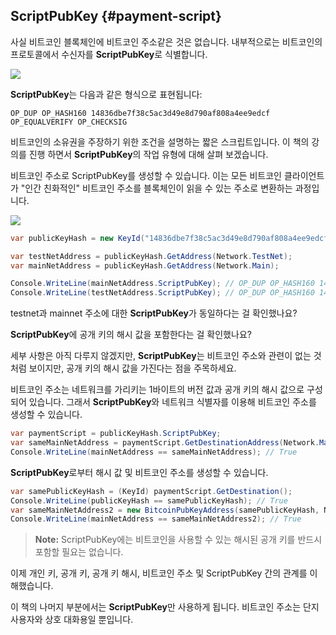 ## ScriptPubKey {#payment-script}

사실 비트코인 블록체인에 비트코인 주소같은 것은 없습니다. 내부적으로는 비트코인의 프로토콜에서 수신자를 **ScriptPubKey**로 식별합니다.

![](../assets/ScriptPubKey.png)  

**ScriptPubKey**는 다음과 같은 형식으로 표현됩니다:  

```OP_DUP OP_HASH160 14836dbe7f38c5ac3d49e8d790af808a4ee9edcf OP_EQUALVERIFY OP_CHECKSIG```  

비트코인의 소유권을 주장하기 위한 조건을 설명하는 짧은 스크립트입니다. 이 책의 강의를 진행 하면서 **ScriptPubKey**의 작업 유형에 대해 살펴 보겠습니다.

비트코인 주소로 ScriptPubKey를 생성할 수 있습니다. 이는 모든 비트코인 클라이언트가 "인간 친화적인" 비트코인 주소를 블록체인이 읽을 수 있는 주소로 변환하는 과정입니다.

![](../assets/BitcoinAddressToScriptPubKey.png)  

```cs 
var publicKeyHash = new KeyId("14836dbe7f38c5ac3d49e8d790af808a4ee9edcf");

var testNetAddress = publicKeyHash.GetAddress(Network.TestNet);
var mainNetAddress = publicKeyHash.GetAddress(Network.Main);

Console.WriteLine(mainNetAddress.ScriptPubKey); // OP_DUP OP_HASH160 14836dbe7f38c5ac3d49e8d790af808a4ee9edcf OP_EQUALVERIFY OP_CHECKSIG
Console.WriteLine(testNetAddress.ScriptPubKey); // OP_DUP OP_HASH160 14836dbe7f38c5ac3d49e8d790af808a4ee9edcf OP_EQUALVERIFY OP_CHECKSIG
```  
testnet과 mainnet 주소에 대한 **ScriptPubKey**가 동일하다는 걸 확인했나요?

**ScriptPubKey**에 공개 키의 해시 값을 포함한다는 걸 확인했나요?

세부 사항은 아직 다루지 않겠지만, **ScriptPubKey**는 비트코인 주소와 관련이 없는 것처럼 보이지만, 공개 키의 해시 값을 가진다는 점을 주목하세요.

비트코인 주소는 네트워크를 가리키는 1바이트의 버전 값과 공개 키의 해시 값으로 구성되어 있습니다. 그래서 **ScriptPubKey**와 네트워크 식별자를 이용해 비트코인 주소를 생성할 수 있습니다.

```cs
var paymentScript = publicKeyHash.ScriptPubKey;
var sameMainNetAddress = paymentScript.GetDestinationAddress(Network.Main);
Console.WriteLine(mainNetAddress == sameMainNetAddress); // True
```   

**ScriptPubKey**로부터 해시 값 및 비트코인 주소를 생성할 수 있습니다.

```cs
var samePublicKeyHash = (KeyId) paymentScript.GetDestination();
Console.WriteLine(publicKeyHash == samePublicKeyHash); // True
var sameMainNetAddress2 = new BitcoinPubKeyAddress(samePublicKeyHash, Network.Main);
Console.WriteLine(mainNetAddress == sameMainNetAddress2); // True
```   

> **Note:** ScriptPubKey에는 비트코인을 사용할 수 있는 해시된 공개 키를 반드시 포함할 필요는 없습니다.

이제 개인 키, 공개 키, 공개 키 해시, 비트코인 주소 및 ScriptPubKey 간의 관계를 이해했습니다.

이 책의 나머지 부분에서는 **ScriptPubKey**만 사용하게 됩니다. 비트코인 주소는 단지 사용자와 상호 대화용일 뿐입니다.
